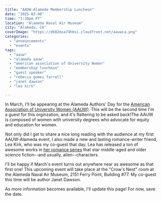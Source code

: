 ```yaml
---
title: "AAUW-Alameda Membership Luncheon"
date: "2025-03-08"
time: "1:30pm PT"
location: "Alameda Naval Air Museum"
city: "Alameda, CA"
coverImage: "https://d602mxa74hbsi.cloudfront.net/aauwca.png"
categories: 
  - "announcements"
  - "events"
tags: 
  - "aauw"
  - "alameda aauw"
  - "american association of University Women"
  - "membership luncheon"
  - "guest speaker"
  - "rebecca gomez farrell"
  - "janet dawson"
  - "lea kirk"

---
```


In March, I'll be appearing at the Alameda Authors' Day for the [American Association of University Women (AAUW)](https://alameda-ca.aauw.net/). This will be the second time I'm a guest for this orginzation, and it's flattering to be asked back!The AAUW is composed of women with university degrees who advocate for equity and education for women. 

Not only did I get to share a nice long reading with the audience at my first AAUW-Alameda event, I also made a new and lasting romance-writer friend, Lea Kirk, who was my co-guest that day. Lea has released a ton of awesome works in [her romance series](https://www.leakirk.com/my-books.html) that star middle-aged and older science fiction--and usually, alien--characters.

I'll be happy if March's event turns out anywhere near as awesome as that first one! This upcoming event will take place at the "Crow's Nest" room at the Alameda Naval Air Museum, 2151 Ferry Point, Building #77. My co-guest this time will be author Janet Dawson.

As more information becomes available, I'll update this page! For now, save the date.
